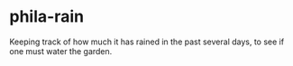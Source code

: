 # phila-rain
Keeping track of how much it has rained in the past several days, to see if one must water the garden.
